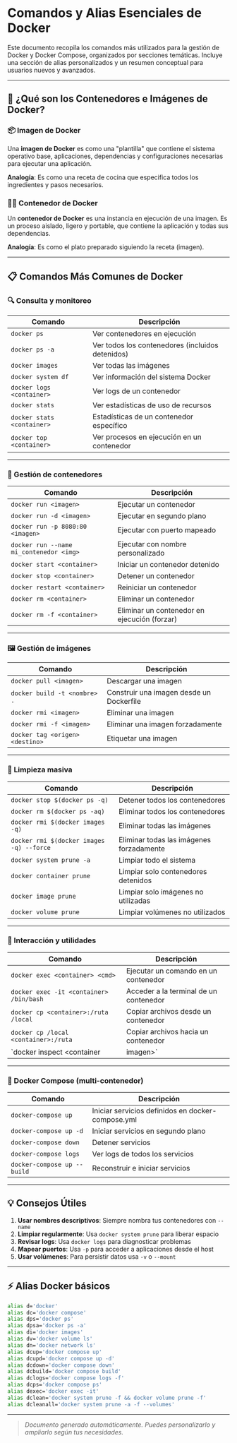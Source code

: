 # Comandos y Alias Esenciales de Docker

Este documento recopila los comandos más utilizados para la gestión de Docker y Docker Compose, organizados por secciones temáticas. Incluye una sección de alias personalizados y un resumen conceptual para usuarios nuevos y avanzados.

---

## 🐳 ¿Qué son los Contenedores e Imágenes de Docker?

### 📦 Imagen de Docker
Una **imagen de Docker** es como una "plantilla" que contiene el sistema operativo base, aplicaciones, dependencias y configuraciones necesarias para ejecutar una aplicación.

**Analogía**: Es como una receta de cocina que especifica todos los ingredientes y pasos necesarios.

### 🏃‍♂️ Contenedor de Docker
Un **contenedor de Docker** es una instancia en ejecución de una imagen. Es un proceso aislado, ligero y portable, que contiene la aplicación y todas sus dependencias.

**Analogía**: Es como el plato preparado siguiendo la receta (imagen).

---

## 📋 Comandos Más Comunes de Docker

### 🔍 Consulta y monitoreo
| Comando                                 | Descripción                                      |
|-----------------------------------------|--------------------------------------------------|
| `docker ps`                             | Ver contenedores en ejecución                    |
| `docker ps -a`                          | Ver todos los contenedores (incluidos detenidos) |
| `docker images`                         | Ver todas las imágenes                           |
| `docker system df`                      | Ver información del sistema Docker               |
| `docker logs <container>`               | Ver logs de un contenedor                        |
| `docker stats`                          | Ver estadísticas de uso de recursos              |
| `docker stats <container>`              | Estadísticas de un contenedor específico         |
| `docker top <container>`                | Ver procesos en ejecución en un contenedor       |

---

### 🚀 Gestión de contenedores
| Comando                                 | Descripción                                      |
|-----------------------------------------|--------------------------------------------------|
| `docker run <imagen>`                   | Ejecutar un contenedor                           |
| `docker run -d <imagen>`                | Ejecutar en segundo plano                        |
| `docker run -p 8080:80 <imagen>`        | Ejecutar con puerto mapeado                      |
| `docker run --name mi_contenedor <img>` | Ejecutar con nombre personalizado                |
| `docker start <container>`              | Iniciar un contenedor detenido                   |
| `docker stop <container>`               | Detener un contenedor                            |
| `docker restart <container>`            | Reiniciar un contenedor                          |
| `docker rm <container>`                 | Eliminar un contenedor                           |
| `docker rm -f <container>`              | Eliminar un contenedor en ejecución (forzar)     |

---

### 🖼️ Gestión de imágenes
| Comando                                 | Descripción                                      |
|-----------------------------------------|--------------------------------------------------|
| `docker pull <imagen>`                  | Descargar una imagen                             |
| `docker build -t <nombre> .`            | Construir una imagen desde un Dockerfile         |
| `docker rmi <imagen>`                   | Eliminar una imagen                              |
| `docker rmi -f <imagen>`                | Eliminar una imagen forzadamente                 |
| `docker tag <origen> <destino>`         | Etiquetar una imagen                             |

---

### 🧹 Limpieza masiva
| Comando                                 | Descripción                                      |
|-----------------------------------------|--------------------------------------------------|
| `docker stop $(docker ps -q)`           | Detener todos los contenedores                   |
| `docker rm $(docker ps -aq)`            | Eliminar todos los contenedores                  |
| `docker rmi $(docker images -q)`        | Eliminar todas las imágenes                      |
| `docker rmi $(docker images -q) --force`| Eliminar todas las imágenes forzadamente         |
| `docker system prune -a`                | Limpiar todo el sistema                          |
| `docker container prune`                | Limpiar solo contenedores detenidos              |
| `docker image prune`                    | Limpiar solo imágenes no utilizadas              |
| `docker volume prune`                   | Limpiar volúmenes no utilizados                  |

---

### 🔧 Interacción y utilidades
| Comando                                 | Descripción                                      |
|-----------------------------------------|--------------------------------------------------|
| `docker exec <container> <cmd>`         | Ejecutar un comando en un contenedor             |
| `docker exec -it <container> /bin/bash` | Acceder a la terminal de un contenedor           |
| `docker cp <container>:/ruta /local`    | Copiar archivos desde un contenedor              |
| `docker cp /local <container>:/ruta`    | Copiar archivos hacia un contenedor              |
| `docker inspect <container|imagen>`     | Inspeccionar un contenedor o imagen              |

---

### 🐙 Docker Compose (multi-contenedor)
| Comando                                 | Descripción                                      |
|-----------------------------------------|--------------------------------------------------|
| `docker-compose up`                     | Iniciar servicios definidos en docker-compose.yml |
| `docker-compose up -d`                  | Iniciar servicios en segundo plano               |
| `docker-compose down`                   | Detener servicios                                |
| `docker-compose logs`                   | Ver logs de todos los servicios                  |
| `docker-compose up --build`             | Reconstruir e iniciar servicios                  |

---

## 💡 Consejos Útiles

1. **Usar nombres descriptivos**: Siempre nombra tus contenedores con `--name`
2. **Limpiar regularmente**: Usa `docker system prune` para liberar espacio
3. **Revisar logs**: Usa `docker logs` para diagnosticar problemas
4. **Mapear puertos**: Usa `-p` para acceder a aplicaciones desde el host
5. **Usar volúmenes**: Para persistir datos usa `-v` o `--mount`

---

## ⚡ Alias Docker básicos

```bash
alias d='docker'
alias dc='docker compose'
alias dps='docker ps'
alias dpsa='docker ps -a'
alias di='docker images'
alias dv='docker volume ls'
alias dn='docker network ls'
alias dcup='docker compose up'
alias dcupd='docker compose up -d'
alias dcdown='docker compose down'
alias dcbuild='docker compose build'
alias dclogs='docker compose logs -f'
alias dcps='docker compose ps'
alias dexec='docker exec -it'
alias dclean='docker system prune -f && docker volume prune -f'
alias dcleanall='docker system prune -a -f --volumes'
```

---

> _Documento generado automáticamente. Puedes personalizarlo y ampliarlo según tus necesidades._
